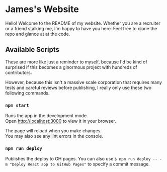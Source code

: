 # James's Website

Hello! Welcome to the README of my website. Whether you are a recruiter or a friend stalking me, I'm happy to have you here. Feel free to clone the repo and glance at at the code.

## Available Scripts

These are more like just a reminder to myself, because I'd be kind of surprised if this becomes a ginormous project with hundreds of contributors.

However, because this isn't a massive scale corporation that requires many tests and careful reviews before publishing, I really only use these two following commands.

### `npm start`

Runs the app in the development mode.\
Open [http://localhost:3000](http://localhost:3000) to view it in your browser.

The page will reload when you make changes.\
You may also see any lint errors in the console.

### `npm run deploy`

Publishes the deploy to GH pages. You can also use `$ npm run deploy -- -m "Deploy React app to GitHub Pages"` to specify a commit message.

